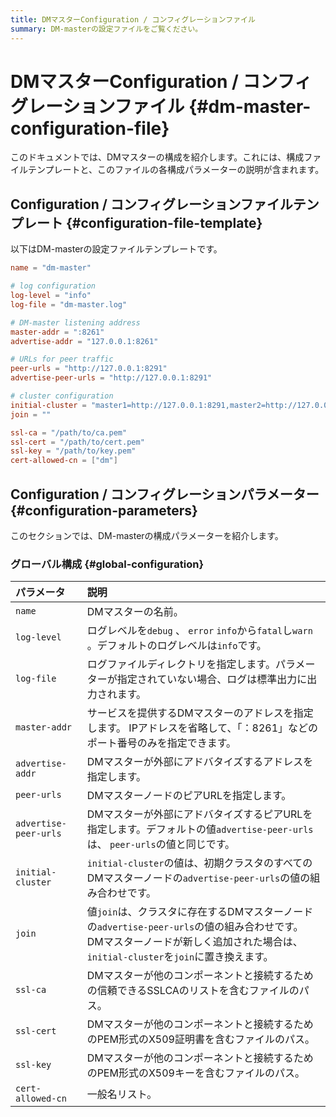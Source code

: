 ```yaml
---
title: DMマスターConfiguration / コンフィグレーションファイル
summary: DM-masterの設定ファイルをご覧ください。
---
```


# DMマスターConfiguration / コンフィグレーションファイル {#dm-master-configuration-file}

このドキュメントでは、DMマスターの構成を紹介します。これには、構成ファイルテンプレートと、このファイルの各構成パラメーターの説明が含まれます。

## Configuration / コンフィグレーションファイルテンプレート {#configuration-file-template}

以下はDM-masterの設定ファイルテンプレートです。

```toml
name = "dm-master"

# log configuration
log-level = "info"
log-file = "dm-master.log"

# DM-master listening address
master-addr = ":8261"
advertise-addr = "127.0.0.1:8261"

# URLs for peer traffic
peer-urls = "http://127.0.0.1:8291"
advertise-peer-urls = "http://127.0.0.1:8291"

# cluster configuration
initial-cluster = "master1=http://127.0.0.1:8291,master2=http://127.0.0.1:8292,master3=http://127.0.0.1:8293"
join = ""

ssl-ca = "/path/to/ca.pem"
ssl-cert = "/path/to/cert.pem"
ssl-key = "/path/to/key.pem"
cert-allowed-cn = ["dm"] 
```

## Configuration / コンフィグレーションパラメーター {#configuration-parameters}

このセクションでは、DM-masterの構成パラメーターを紹介します。

### グローバル構成 {#global-configuration}

| パラメータ                 | 説明                                                                                                                   |
| :-------------------- | :------------------------------------------------------------------------------------------------------------------- |
| `name`                | DMマスターの名前。                                                                                                           |
| `log-level`           | ログレベルを`debug` 、 `error` `info`から`fatal`し`warn` 。デフォルトのログレベルは`info`です。                                                |
| `log-file`            | ログファイルディレクトリを指定します。パラメーターが指定されていない場合、ログは標準出力に出力されます。                                                                 |
| `master-addr`         | サービスを提供するDMマスターのアドレスを指定します。 IPアドレスを省略して、「：8261」などのポート番号のみを指定できます。                                                    |
| `advertise-addr`      | DMマスターが外部にアドバタイズするアドレスを指定します。                                                                                        |
| `peer-urls`           | DMマスターノードのピアURLを指定します。                                                                                               |
| `advertise-peer-urls` | DMマスターが外部にアドバタイズするピアURLを指定します。デフォルトの値`advertise-peer-urls`は、 `peer-urls`の値と同じです。                                     |
| `initial-cluster`     | `initial-cluster`の値は、初期クラスタのすべてのDMマスターノードの`advertise-peer-urls`の値の組み合わせです。                                           |
| `join`                | 値`join`は、クラスタに存在するDMマスターノードの`advertise-peer-urls`の値の組み合わせです。 DMマスターノードが新しく追加された場合は、 `initial-cluster`を`join`に置き換えます。 |
| `ssl-ca`              | DMマスターが他のコンポーネントと接続するための信頼できるSSLCAのリストを含むファイルのパス。                                                                    |
| `ssl-cert`            | DMマスターが他のコンポーネントと接続するためのPEM形式のX509証明書を含むファイルのパス。                                                                     |
| `ssl-key`             | DMマスターが他のコンポーネントと接続するためのPEM形式のX509キーを含むファイルのパス。                                                                      |
| `cert-allowed-cn`     | 一般名リスト。                                                                                                              |
